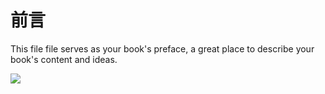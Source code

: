 # 前言

This file file serves as your book's preface, a great place to describe your book's content and ideas.







![](/assets/CSF_圓Logo.png)

